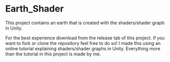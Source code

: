 # Earth_Shader
This project contains an earth that is created with the shaders/shader graph in Unity.

For the best experience download from the release tab of this project. If you want to fork or clone the repository feel free to do so!
I made this using an online tutorial explaining shaders/shader graphs in Unity. Everything more than the tutorial in this project is made by me.
